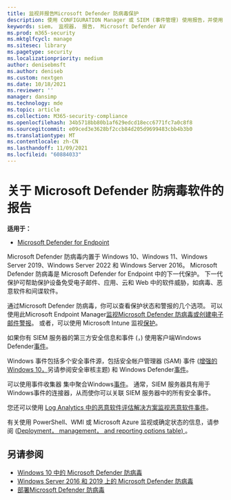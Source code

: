 ```yaml
---
title: 监视并报告Microsoft Defender 防病毒保护
description: 使用 CONFIGURATION Manager 或 SIEM (事件管理) 使用报告，并使用 PowerShell 和 WMI 监视 Microsoft Defender AV。
keywords: siem， 监视器， 报告， Microsoft Defender AV
ms.prod: m365-security
ms.mktglfcycl: manage
ms.sitesec: library
ms.pagetype: security
ms.localizationpriority: medium
author: denisebmsft
ms.author: deniseb
ms.custom: nextgen
ms.date: 10/18/2021
ms.reviewer: ''
manager: dansimp
ms.technology: mde
ms.topic: article
ms.collection: M365-security-compliance
ms.openlocfilehash: 34b5718bb80b1af629edcd18ecc6771fc7a0c8f8
ms.sourcegitcommit: e09ced3e3628bf2ccb84d205d9699483cbb4b3b0
ms.translationtype: MT
ms.contentlocale: zh-CN
ms.lasthandoff: 11/09/2021
ms.locfileid: "60884033"
---
```

# <a name="report-on-microsoft-defender-antivirus"></a>关于 Microsoft Defender 防病毒软件的报告

**适用于：**

- [Microsoft Defender for Endpoint](/microsoft-365/security/defender-endpoint/)

Microsoft Defender 防病毒内置于 Windows 10、Windows 11、Windows Server 2019、Windows Server 2022 和 Windows Server 2016。 Microsoft Defender 防病毒是 Microsoft Defender for Endpoint 中的下一代保护。 下一代保护可帮助保护设备免受电子邮件、应用、云和 Web 中的软件威胁，如病毒、恶意软件和间谍软件。

通过Microsoft Defender 防病毒，你可以查看保护状态和警报的几个选项。 可以使用此Microsoft Endpoint Manager[监视Microsoft Defender 防病毒](/configmgr/protect/deploy-use/monitor-endpoint-protection)[或创建电子邮件警报](/configmgr/protect/deploy-use/endpoint-configure-alerts)。 或者，可以使用 Microsoft Intune 监视[保护](/intune/introduction-intune)。

如果你有 SIEM 服务器的第三方安全信息和事件 (，) 使用客户端Windows Defender[事件](/windows/win32/events/windows-events)。

Windows 事件包括多个安全事件源，包括安全帐户管理器 (SAM) 事件 ([增强的 Windows 10，](/windows/whats-new/whats-new-windows-10-version-1507-and-1511)另请参阅安全审核主题) 和 Windows Defender[](/windows/device-security/auditing/security-auditing-overview)[事件](troubleshoot-microsoft-defender-antivirus.md)。

可以使用事件收集器 集中聚合Windows[事件](/windows/win32/wec/windows-event-collector)。 通常，SIEM 服务器具有用于Windows事件的连接器，从而使你可以关联 SIEM 服务器中的所有安全事件。

您还可以使用 [Log Analytics 中的恶意软件评估解决方案监视恶意软件事件](/azure/log-analytics/log-analytics-malware)。

有关使用 PowerShell、WMI 或 Microsoft Azure 监视或确定状态的信息，请参阅 ([Deployment， management， and reporting options table) ](deploy-manage-report-microsoft-defender-antivirus.md#ref2)。

## <a name="see-also"></a>另请参阅

- [Windows 10 中的 Microsoft Defender 防病毒](microsoft-defender-antivirus-in-windows-10.md)
- [Windows Server 2016 和 2019 上的 Microsoft Defender 防病毒](microsoft-defender-antivirus-on-windows-server.md)
- [部署Microsoft Defender 防病毒](deploy-manage-report-microsoft-defender-antivirus.md)
